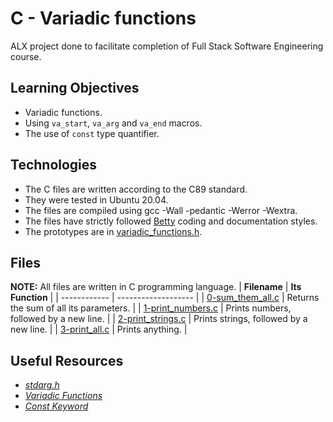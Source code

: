 # C - Variadic functions
ALX project done to facilitate completion of Full Stack Software Engineering course.

## Learning Objectives
* Variadic functions.
* Using `va_start`, `va_arg` and `va_end` macros.
* The use of `const` type quantifier.

## Technologies
* The C files are written according to the C89 standard.
* They were tested in Ubuntu 20.04.
* The files are compiled using gcc -Wall -pedantic -Werror -Wextra.
* The files have strictly followed [Betty](https://github.com/holbertonschool/Betty) coding and documentation styles.
* The prototypes are in [variadic_functions.h]().
## Files
**NOTE:** All files are written in C programming language.
| **Filename** | **Its Function** |
| ------------ | ------------------- |
| [0-sum_them_all.c]() | Returns the sum of all its parameters. |
| [1-print_numbers.c]() | Prints numbers, followed by a new line. |
| [2-print_strings.c]() | Prints strings, followed by a new line. |
| [3-print_all.c]() | Prints anything. |

## Useful Resources
* [*stdarg.h*](https://en.wikipedia.org/wiki/Stdarg.h)
* [*Variadic Functions*](https://www.gnu.org/software/libc/manual/html_node/Variadic-Functions.html)
* [*Const Keyword*](https://www.youtube.com/watch?v=1W4oyuOdXv8)
